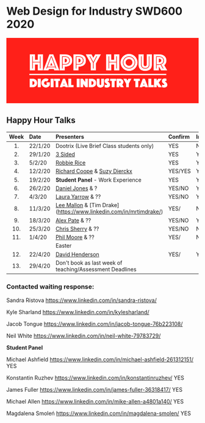 # Web Design for Industry SWD600 2020

![Happy Hour Banner](repo_images/new_hh_logo_2020.png)

## Happy Hour Talks


| Week | Date	      | Presenters                                                                   | Confirm | Info  |     
|:----:|:---------|:-------------------------------------------------------------------------------|:--------|:------|
| 1.   | 22/1/20  | Dootrix (Live Brief Class students only)                                       | YES     | N/A   |
| 2.   | 29/1/20  |[3 Sided](https://3sidedcube.com/)                                              | YES     | YES   |
| 3.   | 5/2/20   |[Robbie Rice](https://www.linkedin.com/in/robertjonrice/)                       | YES     | YES   |
| 4.   | 12/2/20  |[Richard Coope](https://www.linkedin.com/in/richardcoope/) & [Suzy Dierckx](https://www.linkedin.com/in/suzy-dierckx/)                                                        | YES/YES |YES/YES|
| 5.   | 19/2/20  | **Student Panel** - Work Experience                                            | YES     |YES    |
| 6.   | 26/2/20  | [Daniel Jones](https://www.linkedin.com/in/daniel-jones-52a61738/) & ?        | YES/NO    |YES/   |
| 7.   | 4/3/20   | [Laura Yarrow](https://www.linkedin.com/in/laura-yarrow/) & ??                | YES/NO  | YES/  |
| 8.   | 11/3/20  | [Lee Mallon](https://www.linkedin.com/in/leemallon/) & [Tim Drake] (https://www.linkedin.com/in/mrtimdrake/)                                                          | YES/    | NO/   |
| 9.   | 18/3/20  | [Alex Pate](https://www.linkedin.com/in/alexjpate/) & ??                      | YES/NO  | YES/  |
| 10.  | 25/3/20  | [Chris Sherry](https://www.linkedin.com/in/chris-sherry-ab091721/) & ??       | YES/NO  | NO/   |
| 11.  | 1/4/20   | [Phil Moore](https://www.linkedin.com/in/philip-moore-22666540/) & ??         | YES/    | NO/   |
|      | 			    | Easter                                                                         |         |       |
| 12.  | 22/4/20  | [David Henderson](https://www.linkedin.com/in/dhendo/)                         | YES/    |YES/   |
| 13.  | 29/4/20  | Don't book as last week of teaching/Assessment Deadlines                       |         |       | 

### Contacted waiting response:

Sandra Ristova
https://www.linkedin.com/in/sandra-ristova/

Kyle Sharland
https://www.linkedin.com/in/kylesharland/

Jacob Tongue
https://www.linkedin.com/in/jacob-tongue-76b223108/

Neil White
https://www.linkedin.com/in/neil-white-79783729/ 


**Student Panel**

Michael Ashfield https://www.linkedin.com/in/michael-ashfield-261312151/ YES

Konstantin Ruzhev https://www.linkedin.com/in/konstantinruzhev/ YES

James Fuller https://www.linkedin.com/in/james-fuller-36318417/ YES

Michael Allen https://www.linkedin.com/in/mike-allen-a4801a140/ YES

Magdalena Smoleń https://www.linkedin.com/in/magdalena-smolen/ YES

